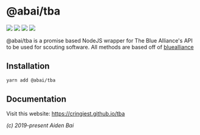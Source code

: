 # @abai/tba
<img src="https://img.shields.io/npm/v/@abai/tba.svg"> <img src="https://img.shields.io/npm/dt/@abai/tba.svg">  <img src="https://img.shields.io/github/languages/code-size/cringiest/tba.svg"> <img src="https://img.shields.io/npm/l/@abai/tba.svg">

@abai/tba is a promise based NodeJS wrapper for The Blue Alliance's API to be used for scouting software. All methods are based off of <a href="http://7308deep.vision/bluealliance">bluealliance</a>

## Installation
```bash
yarn add @abai/tba
```

## Documentation
Visit this website: https://cringiest.github.io/tba

*(c) 2019-present Aiden Bai*